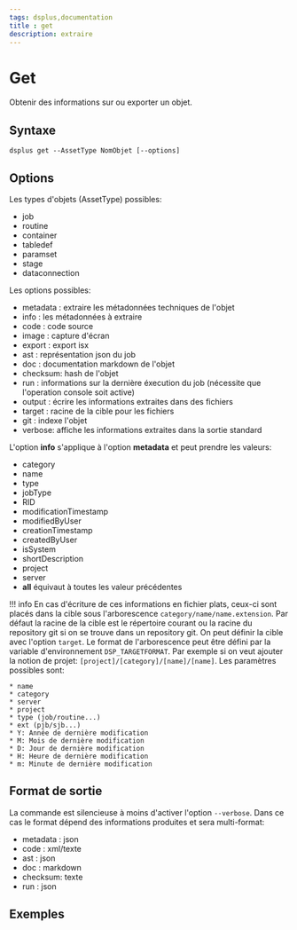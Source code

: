 ```yaml
---
tags: dsplus,documentation
title : get
description: extraire
---
```


# Get

Obtenir des informations sur ou exporter un objet.


## Syntaxe

```
dsplus get --AssetType NomObjet [--options]
```

## Options

Les types d'objets (AssetType) possibles:

* job
* routine
* container
* tabledef
* paramset
* stage
* dataconnection

Les options possibles:

* metadata : extraire les métadonnées techniques de l'objet 
* info : les métadonnées à extraire
* code : code source
* image : capture d'écran
* export : export isx
* ast : représentation json du job
* doc : documentation markdown de l'objet
* checksum: hash de l'objet
* run : informations sur la dernière éxecution du job (nécessite que l'operation console soit active)
* output : écrire les informations extraites dans des fichiers
* target : racine de la cible pour les fichiers
* git : indexe l'objet
* verbose: affiche les informations extraites dans la sortie standard


L'option **info** s'applique à l'option **metadata** et peut prendre les valeurs:

* category
* name
* type
* jobType
* RID
* modificationTimestamp
* modifiedByUser
* creationTimestamp
* createdByUser
* isSystem
* shortDescription
* project
* server
* **all** équivaut à toutes les valeur précédentes


!!! info
    En cas d'écriture de ces informations en fichier plats, ceux-ci sont placés dans la cible sous l'arborescence ```category/name/name.extension```.
    Par défaut la racine de la cible est le répertoire courant ou la racine du repository git si on se trouve dans un repository git. On peut définir la cible avec l'option `target`.
    Le format de l'arborescence peut être défini par la variable d'environnement `DSP_TARGETFORMAT`. Par exemple si on veut ajouter la notion de projet:
    `[project]/[category]/[name]/[name]`.
    Les paramètres possibles sont:
    
    * name
    * category
    * server
    * project
    * type (job/routine...)
    * ext (pjb/sjb...)
    * Y: Année de dernière modification
    * M: Mois de dernière modification
    * D: Jour de dernière modification
    * H: Heure de dernière modification
    * m: Minute de dernière modification


## Format de sortie

La commande est silencieuse à moins d'activer l'option `--verbose`.
Dans ce cas le format dépend des informations produites et sera multi-format:

* metadata : json 
* code : xml/texte
* ast : json
* doc : markdown
* checksum: texte
* run : json



## Exemples





